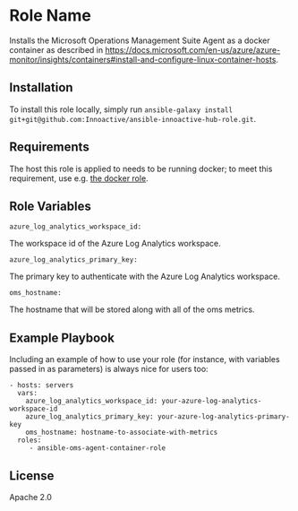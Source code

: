 # Role Name

Installs the Microsoft Operations Management Suite Agent as a docker container as described in
https://docs.microsoft.com/en-us/azure/azure-monitor/insights/containers#install-and-configure-linux-container-hosts.

## Installation

To install this role locally, simply run `ansible-galaxy install git+git@github.com:Innoactive/ansible-innoactive-hub-role.git`.

## Requirements

The host this role is applied to needs to be running docker; to meet this requirement, use e.g. [the docker role](https://galaxy.ansible.com/geerlingguy/docker).

## Role Variables

    azure_log_analytics_workspace_id:

The workspace id of the Azure Log Analytics workspace.

    azure_log_analytics_primary_key:

The primary key to authenticate with the Azure Log Analytics workspace.

    oms_hostname:

The hostname that will be stored along with all of the oms metrics.


## Example Playbook

Including an example of how to use your role (for instance, with variables passed in as parameters) is always nice for users too:

    - hosts: servers
      vars:
        azure_log_analytics_workspace_id: your-azure-log-analytics-workspace-id
        azure_log_analytics_primary_key: your-azure-log-analytics-primary-key
        oms_hostname: hostname-to-associate-with-metrics
      roles:
         - ansible-oms-agent-container-role

## License

Apache 2.0
